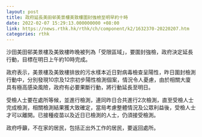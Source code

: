 ```yaml
---
layout: post
title: 政府延長美田邨美景樓美致樓圍封強檢至明早約十時
date: 2022-02-07 15:29:13.000000000 +08:00
link: https://news.rthk.hk/rthk/ch/component/k2/1632370-20220207.htm
categories: rthk
---
```


沙田美田邨美景樓及美致樓昨晚被列為「受限區域」，要圍封強檢，政府決定延長行動，目標在明日上午約10時完成。

政府表示，美景樓及美致樓排放的污水樣本近日對病毒檢查呈陽性，昨日圍封檢測行動中，分別發現10宗及12宗初步陽性檢測個案，情況令人憂慮，由於相關大廈具有極高感染風險，政府有必要果斷行動，將行動延長至明日。

受檢人士要在處所等候，並進行檢測，連同昨日合共進行2次檢測，直至受檢人士完成檢測，相關檢測結果獲大致確定，當局考慮整體情況及公眾利益後，受檢人士才可以離開。已接種疫苗以及近日已檢測的人士，仍須接受檢測。

政府呼籲，不在家的居民，包括正出外工作的居民，要返回處所。
